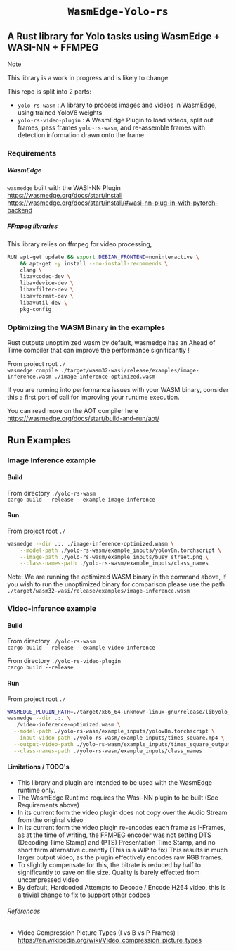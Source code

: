 <div align="center">
  <h1><code>WasmEdge-Yolo-rs</code></h1>
  </p>
</div>

## A Rust library for Yolo tasks using WasmEdge + WASI-NN + FFMPEG 

> [!NOTE]  
> This library is a work in progress and is likely to change

This repo is split into 2 parts: 
- `yolo-rs-wasm` : A library to process images and videos in WasmEdge, using trained YoloV8 weights
- `yolo-rs-video-plugin` : A WasmEdge Plugin to load videos, split out frames, pass frames `yolo-rs-wasm`, and re-assemble frames with detection information drawn onto the frame

### Requirements

##### WasmEdge
`wasmedge` built with the WASI-NN Plugin  
https://wasmedge.org/docs/start/install  
https://wasmedge.org/docs/start/install/#wasi-nn-plug-in-with-pytorch-backend  


##### FFmpeg libraries
This library relies on ffmpeg for video processing, 

```bash
RUN apt-get update && export DEBIAN_FRONTEND=noninteractive \
    && apt-get -y install --no-install-recommends \
    clang \
    libavcodec-dev \
    libavdevice-dev \
    libavfilter-dev \
    libavformat-dev \
    libavutil-dev \
    pkg-config
```


### Optimizing the WASM Binary in the examples  
Rust outputs unoptimized wasm by default, wasmedge has an Ahead of Time compiler that can improve the performance significantly !

From project root `./`  
`wasmedge compile ./target/wasm32-wasi/release/examples/image-inference.wasm ./image-inference-optimized.wasm`

If you are running into performance issues with your WASM binary, consider this a first port of call for improving your runtime execution. 

You can read more on the AOT compiler here 
https://wasmedge.org/docs/start/build-and-run/aot/


## Run Examples 
### Image Inference  example
#### Build  
From directory `./yolo-rs-wasm`  
`cargo build --release --example image-inference`  

#### Run  
From project root `./`  
```bash
wasmedge --dir .:. ./image-inference-optimized.wasm \
    --model-path ./yolo-rs-wasm/example_inputs/yolov8n.torchscript \
    --image-path ./yolo-rs-wasm/example_inputs/busy_street.png \
    --class-names-path ./yolo-rs-wasm/example_inputs/class_names
```

Note: We are running the optimized WASM binary in the command above, if you wish to run the unoptimized binary for comparison please use the path `./target/wasm32-wasi/release/examples/image-inference.wasm`


### Video-inference example
#### Build  
From directory `./yolo-rs-wasm`  
`cargo build --release --example video-inference`  

From directory `./yolo-rs-video-plugin`  
`cargo build --release`  

#### Run  
From project root `./`
```bash
WASMEDGE_PLUGIN_PATH=./target/x86_64-unknown-linux-gnu/release/libyolo_rs_video_plugin.so   \
wasmedge --dir .:. \
  ./video-inference-optimized.wasm \
  --model-path ./yolo-rs-wasm/example_inputs/yolov8n.torchscript \
  --input-video-path ./yolo-rs-wasm/example_inputs/times_square.mp4 \
  --output-video-path ./yolo-rs-wasm/example_inputs/times_square_output.mp4 \
  --class-names-path ./yolo-rs-wasm/example_inputs/class_names
```


#### Limitations / TODO's
- This library and plugin are intended to be used with the WasmEdge runtime only.
- The WasmEdge Runtime requires the Wasi-NN plugin to be built (See Requirements above)
- In its current form the video plugin does not copy over the Audio Stream from the original video 
- In its current form the video plugin re-encodes each frame as I-Frames, as at the time of writing, the FFMPEG encoder was not setting DTS (Decoding Time Stamp) and (PTS) Presentation Time Stamp, and no short term alternative currently (This is a WIP to fix)
This results in much larger output video, as the plugin effectively encodes raw RGB frames.  
- To slightly compensate for this, the bitrate is reduced by half to significantly to save on file size. Quality is barely effected from uncompressed video
- By default, Hardcoded Attempts to Decode / Encode H264 video, this is a trivial change to fix to support other codecs
 
###### References 
- Video Compression Picture Types (I vs B vs P Frames) : https://en.wikipedia.org/wiki/Video_compression_picture_types

